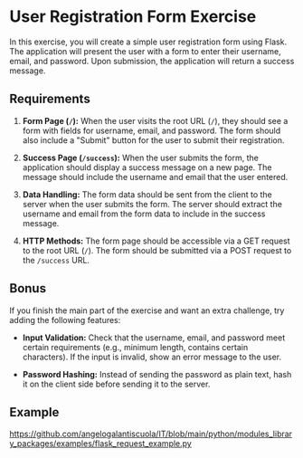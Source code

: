 # User Registration Form Exercise

In this exercise, you will create a simple user registration form using Flask. The application will present the user with a form to enter their username, email, and password. Upon submission, the application will return a success message.

## Requirements

1. **Form Page (`/`):** When the user visits the root URL (`/`), they should see a form with fields for username, email, and password. The form should also include a "Submit" button for the user to submit their registration.

2. **Success Page (`/success`):** When the user submits the form, the application should display a success message on a new page. The message should include the username and email that the user entered.

3. **Data Handling:** The form data should be sent from the client to the server when the user submits the form. The server should extract the username and email from the form data to include in the success message.

4. **HTTP Methods:** The form page should be accessible via a GET request to the root URL (`/`). The form should be submitted via a POST request to the `/success` URL.

## Bonus

If you finish the main part of the exercise and want an extra challenge, try adding the following features:

- **Input Validation:** Check that the username, email, and password meet certain requirements (e.g., minimum length, contains certain characters). If the input is invalid, show an error message to the user.

- **Password Hashing:** Instead of sending the password as plain text, hash it on the client side before sending it to the server.

## Example

https://github.com/angelogalantiscuola/IT/blob/main/python/modules_library_packages/examples/flask_request_example.py
